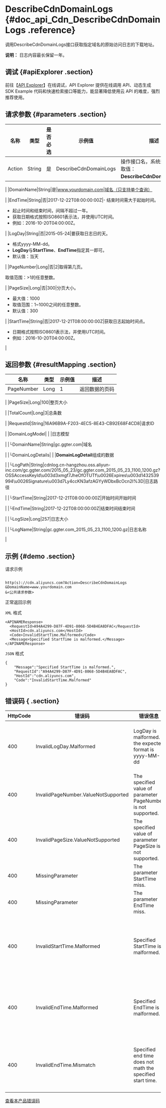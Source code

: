 # DescribeCdnDomainLogs {#doc_api_Cdn_DescribeCdnDomainLogs .reference}

调用DescribeCdnDomainLogs接口获取指定域名的原始访问日志的下载地址。

**说明：** 日志内容最长保留一年。

## 调试 {#apiExplorer .section}

前往【[API Explorer](https://api.aliyun.com/#product=Cdn&api=DescribeCdnDomainLogs)】在线调试，API Explorer 提供在线调用 API、动态生成 SDK Example 代码和快速检索接口等能力，能显著降低使用云 API 的难度，强烈推荐使用。

## 请求参数 {#parameters .section}

|名称|类型|是否必选|示例值|描述|
|--|--|----|---|--|
|Action|String|是|DescribeCdnDomainLogs|操作接口名，系统规定参数，取值：**DescribeCdnDomainLogs**。

 |
|DomainName|String|是|www.yourdomain.com|域名（只支持单个查询）

 |
|EndTime|String|否|2017-12-22T08:00:00:00Z|-   结束时间需大于起始时间。
-   起止时间和结束时间，间隔不超过一年。
-   获取日期格式按照ISO8601表示法，并使用UTC时间。
-   例如：2016-10-20T04:00:00Z。

 |
|LogDay|String|否|2015-05-24|要获取日志日的天。

 -   格式yyyy-MM-dd。
-   **LogDay**与**StartTime**、**EndTime**指定其一即可。
-   默认值：当天

 |
|PageNumber|Long|否|2|取得第几页。

 取值范围：\>1的任意整数。

 |
|PageSize|Long|否|300|分页大小。

 -   最大值：1000
-   取值范围：1~1000之间的任意整数。
-   默认值：300

 |
|StartTime|String|否|2017-12-21T08:00:00:00Z|获取日志起始时间点。

 -   日期格式按照ISO8601表示法，并使用UTC时间。
-   例如：2016-10-20T04:00:00Z。

 |

## 返回参数 {#resultMapping .section}

|名称|类型|示例值|描述|
|--|--|---|--|
|PageNumber|Long|1|返回数据的页码

 |
|PageSize|Long|100|整页大小

 |
|TotalCount|Long|3|总条数

 |
|RequestId|String|16A96B9A-F203-4EC5-8E43-CB92E68F4CD8|请求ID

 |
|DomainLogModel| | |日志模型

 |
|└DomainName|String|gc.ggter.com|域名

 |
|└DomainLogDetails| | |**DomainLogDetail**组成的数据

 |
|└LogPath|String|cdnlog.cn-hangzhou.oss.aliyun-inc.com/gc.ggter.com/2015\_05\_23/gc.ggter.com\_2015\_05\_23\_1100\_1200.gz?OSSAccessKeyId\\u003d3xmgf7JheOfOTUTf\\u0026Expires\\u003d1432539994\\u0026Signature\\u003d7Ly4ccKN3afzAGYyWDbxBcOcn2I%3D|日志路径

 |
|└StartTime|String|2017-12-21T08:00:00:00Z|开始时间开始时间

 |
|└EndTime|String|2017-12-22T08:00:00:00Z|结束时间结束时间

 |
|└LogSize|Long|257|日志大小

 |
|└LogName|String|gc.ggter.com\_2015\_05\_23\_1100\_1200.gz|日志名称

 |

## 示例 {#demo .section}

请求示例

``` {#request_demo}

http(s)://cdn.aliyuncs.com?Action=DescribeCdnDomainLogs
&DomainName=www.yourdomain.com
&<公共请求参数>

```

正常返回示例

`XML` 格式

``` {#xml_return_success_demo}
<APINAMEResponse>
  <RequestId>A94A4299-D87F-4D91-8068-5D4B4EA8DFAC</RequestId>
  <HostId>cdn.aliyuncs.com</HostId>
  <Code>InvalidStartTime.Malformed</Code>
  <Message>Specified StartTime is malformed.</Message>
</APINAMEResponse>

```

`JSON` 格式

``` {#json_return_success_demo}
{
	"Message":"Specified StartTime is malformed.",
	"RequestId":"A94A4299-D87F-4D91-8068-5D4B4EA8DFAC",
	"HostId":"cdn.aliyuncs.com",
	"Code":"InvalidStartTime.Malformed"
}
```

## 错误码 { .section}

|HttpCode|错误码|错误信息|描述|
|--------|---|----|--|
|400|InvalidLogDay.Malformed|LogDay is malformed. the expected format is yyyy-MM-dd|参数LogDay格式错误，请使用yyyy-MM-dd格式。|
|400|InvalidPageNumber.ValueNotSupported|The specified value of parameter PageNumber is not supported.|指定查询的当前页码参数值不合法。|
|400|InvalidPageSize.ValueNotSupported|The specified value of parameter PageSize is not supported.|指定查询的分页大小参数PageSize值不合法。|
|400|MissingParameter|The parameter StartTime miss.|参数StartTime缺失。|
|400|MissingParameter|The parameter EndTime miss.|参数EndTime缺失。|
|400|InvalidStartTime.Malformed|Specified StartTime is malformed.|起始时间格式错误。日期格式请参考所调用API的帮助文档说明。|
|400|InvalidEndTime.Malformed|Specified EndTime is malformed.|结束时间格式错误。日期格式请参考所调用API的帮助文档说明。|
|400|InvalidEndTime.Mismatch|Specified end time does not math the specified start time.|请检查时间设置是否正确，结束时间不能小于或等于开始时间。|

[查看本产品错误码](https://error-center.aliyun.com/status/product/Cdn)

